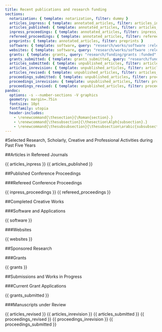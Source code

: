 ```yaml
---
title: Recent publications and research funding
sections:
  notarization: { template: notarization, filter: dummy }
  articles_inpress: { template: annotated_articles, filter: articles_inpress }
  articles_published: { template: annotated_articles, filter: articles_published }
  inpress_proceedings: { template: annotated_articles, filter: inpress_proceedings }
  refereed_proceedings: { template: annotated_articles, filter: refereed_proceedings }
  preprints: { template: annotated_articles, filter: preprints }
  software: { template: software, query: "research/works/software :released +date" }
  websites: { template: software, query: "research/works/software :released +date" }
  grants: { template: grants, query: "research/funding/grants :funded" }
  grants_submitted: { template: grants_submitted, query: "research/funded/grants :submitted" }
  articles_submitted: { template: unpublished_articles, filter: articles_submitted }
  articles_inrevision: { template: unpublished_articles, filter: articles_inrevision }
  articles_revised: { template: unpublished_articles, filter: articles_revised }
  proceedings_submitted: { template: unpublished_articles, filter: proceedings_submitted }
  proceedings_inrevision: { template: unpublished_articles, filter: proceedings_inrevision }
  proceedings_revised: { template: unpublished_articles, filter: proceedings_revised }
pandoc:
  options: -s --number-sections -V graphics
  geometry: margin=.75in
  fontsize: 10pt
  fontfamily: utopia
  header-includes:
    - \renewcommand{\thesection}{\Roman{section}.}
    - \renewcommand{\thesubsection}{\thesection\Alph{subsection}.}
    - \renewcommand{\thesubsubsection}{\thesubsection\arabic{subsubsection}.}
---
```


#Selected Research, Scholarly, Creative and Professional Activities during Past Five Years

##Articles in Refereed Journals

{{ articles_inpress }}
{{ articles_published }}

##Published Conference Proceedings

###Refereed Conference Proceedings

{{ inpress_proceedings }}
{{ refereed_proceedings }}

##Completed Creative Works

###Software and Applications

{{ software }}

###Websites

{{ websites }}

##Sponsored Research

###Grants

{{ grants }}

##Submissions and Works in Progress

###Current Grant Applications

{{ grants_submitted }}

###Manuscripts under Review

{{ articles_revised }}
{{ articles_inrevision }}
{{ articles_submitted }}
{{ proceedings_revised }}
{{ proceedings_inrevision }}
{{ proceedings_submitted }}
